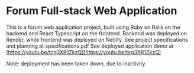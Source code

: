 # Forum Full-stack Web Application

This is a forum web application project, built using Ruby on Rails on the backend and React Typescript on the frontend. Backend was deployed on Render, while frontend was deployed on Netlify.
See project specifications and planning at specifications.pdf
See deployed application demo at [https://youtu.be/tcg3XR1ZkzQ](https://youtu.be/tcg3XR1ZkzQ)

Note: deployment has been taken down, due to inactivity.
